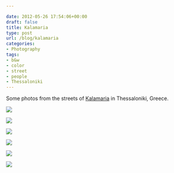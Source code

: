 ```yaml
---

date: 2012-05-26 17:54:06+00:00
draft: false
title: Kalamaria
type: post
url: /blog/kalamaria
categories:
- Photography
tags:
- b&w
- color
- street
- people
- Thessaloniki
---
```


Some photos from the streets of [Kalamaria](https://en.wikipedia.org/wiki/Kalamaria) in Thessaloniki, Greece.


  
![](/images/2012-05-26-kalamaria/20120511-IMG_3919.jpg)

  


  
![](/images/2012-05-26-kalamaria/GKAR5913.jpg)

  


  
![](/images/2012-05-26-kalamaria/GKAR5930.jpg)

  


  
![](/images/2012-05-26-kalamaria/GKAR5920.jpg)

  


  
![](/images/2012-05-26-kalamaria/20120520-IMG_2329.jpg)

  


  
![](/images/2012-05-26-kalamaria/20120519-IMG_2314.jpg)

